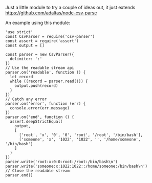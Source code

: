 Just a little module to try a couple of ideas out, it just extends https://github.com/adaltas/node-csv-parse

An example using this module:

```
'use strict'
const CsvParser = require('csv-parser')
const assert = require('assert')
const output = []

const parser = new CsvParser({
  delimiter: ':'
})
// Use the readable stream api
parser.on('readable', function () {
  let record
  while ((record = parser.read())) {
    output.push(record)
  }
})
// Catch any error
parser.on('error', function (err) {
  console.error(err.message)
})
parser.on('end', function () {
  assert.deepStrictEqual(
    output,
    [
      ['root', 'x', '0', '0', 'root', '/root', '/bin/bash'],
      ['someone', 'x', '1022', '1022', '', '/home/someone', '/bin/bash']
    ]
  )
})
parser.write('root:x:0:0:root:/root:/bin/bash\n')
parser.write('someone:x:1022:1022::/home/someone:/bin/bash\n')
// Close the readable stream
parser.end()
```